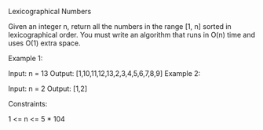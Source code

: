 Lexicographical Numbers

Given an integer n, return all the numbers in the range [1, n] sorted in lexicographical order.
You must write an algorithm that runs in O(n) time and uses O(1) extra space. 
 

Example 1:

Input: n = 13
Output: [1,10,11,12,13,2,3,4,5,6,7,8,9]
Example 2:

Input: n = 2
Output: [1,2]
 

Constraints:

1 <= n <= 5 * 104